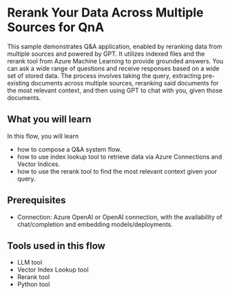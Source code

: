 # Rerank Your Data Across Multiple Sources for QnA

This sample demonstrates Q&A application, enabled by reranking data from multiple sources and powered by GPT. It utilizes indexed files and the rerank tool from Azure Machine Learning to provide grounded answers. You can ask a wide range of questions and receive responses based on a wide set of stored data. The process involves taking the query, extracting pre-existing documents across multiple sources, reranking said documents for the most relevant context, and then using GPT to chat with you, given those documents.

## What you will learn

In this flow, you will learn

* how to compose a Q&A system flow.
* how to use index lookup tool to retrieve data via Azure Connections and Vector Indices.
* how to use the rerank tool to find the most relevant context given your query.

## Prerequisites

- Connection: Azure OpenAI or OpenAI connection, with the availability of chat/completion and embedding models/deployments.

## Tools used in this flow

* LLM tool
* Vector Index Lookup tool
* Rerank tool
* Python tool
